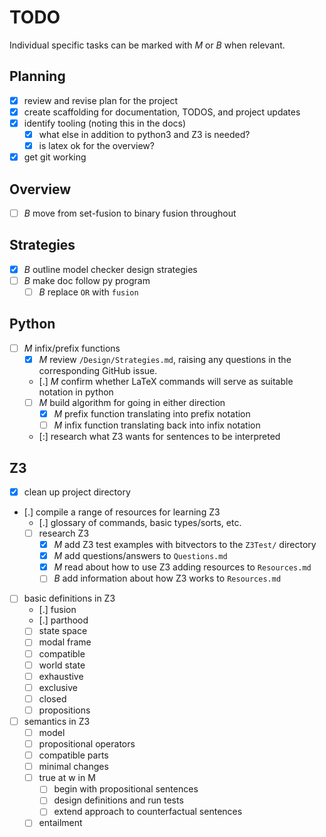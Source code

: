 # TODO

Individual specific tasks can be marked with _M_ or _B_ when relevant.

## Planning

- [x] review and revise plan for the project
- [x] create scaffolding for documentation, TODOS, and project updates
- [x] identify tooling (noting this in the docs)
  - [x] what else in addition to python3 and Z3 is needed?
  - [x] is latex ok for the overview?
- [x] get git working

## Overview

- [ ] _B_ move from set-fusion to binary fusion throughout

## Strategies

- [x] _B_ outline model checker design strategies
- [ ] _B_ make doc follow py program
  - [ ] _B_ replace `OR` with `fusion`

## Python

- [ ] _M_ infix/prefix functions
  - [x] _M_ review `/Design/Strategies.md`, raising any questions in the corresponding GitHub issue.
  - [.] _M_ confirm whether LaTeX commands will serve as suitable notation in python
  - [ ] _M_ build algorithm for going in either direction
    - [x] _M_ prefix function translating into prefix notation
    - [ ] _M_ infix function translating back into infix notation
  - [:] research what Z3 wants for sentences to be interpreted

## Z3

- [x] clean up project directory
- [.] compile a range of resources for learning Z3
  - [.] glossary of commands, basic types/sorts, etc.
  - [ ] research Z3
    - [x] _M_ add Z3 test examples with bitvectors to the `Z3Test/` directory
    - [x] _M_ add questions/answers to `Questions.md`
    - [x] _M_ read about how to use Z3 adding resources to `Resources.md`
    - [ ] _B_ add information about how Z3 works to `Resources.md`
- [ ] basic definitions in Z3
  - [.] fusion
  - [.] parthood
  - [ ] state space
  - [ ] modal frame
  - [ ] compatible
  - [ ] world state
  - [ ] exhaustive
  - [ ] exclusive
  - [ ] closed
  - [ ] propositions
- [ ] semantics in Z3
  - [ ] model
  - [ ] propositional operators
  - [ ] compatible parts
  - [ ] minimal changes
  - [ ] true at w in M
    - [ ] begin with propositional sentences
    - [ ] design definitions and run tests
    - [ ] extend approach to counterfactual sentences
  - [ ] entailment
